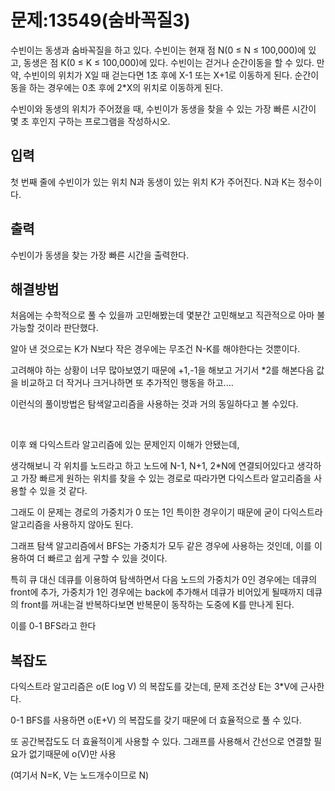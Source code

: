# 문제:13549(숨바꼭질3)

수빈이는 동생과 숨바꼭질을 하고 있다. 수빈이는 현재 점 N(0 ≤ N ≤ 100,000)에 있고, 동생은 점 K(0 ≤ K ≤ 100,000)에 있다. 수빈이는 걷거나 순간이동을 할 수 있다. 만약, 수빈이의 위치가 X일 때 걷는다면 1초 후에 X-1 또는 X+1로 이동하게 된다. 순간이동을 하는 경우에는 0초 후에 2*X의 위치로 이동하게 된다.

수빈이와 동생의 위치가 주어졌을 때, 수빈이가 동생을 찾을 수 있는 가장 빠른 시간이 몇 초 후인지 구하는 프로그램을 작성하시오.

## 입력

첫 번째 줄에 수빈이가 있는 위치 N과 동생이 있는 위치 K가 주어진다. N과 K는 정수이다.

## 출력

수빈이가 동생을 찾는 가장 빠른 시간을 출력한다.

## 해결방법

처음에는 수학적으로 풀 수 있을까 고민해봤는데 몇분간 고민해보고 직관적으로 아마 불가능할 것이라 판단했다. 

알아 낸 것으로는 K가 N보다 작은 경우에는 무조건 N-K를 해야한다는 것뿐이다.

고려해야 하는 상황이 너무 많아보였기 때문에 +1,-1을 해보고 거기서 *2를 해본다음 값을 비교하고 더 작거나 크거나하면 또 추가적인 행동을 하고.... 

이런식의 풀이방법은 탐색알고리즘을 사용하는 것과 거의 동일하다고 볼 수있다.

<br/>

이후 왜 다익스트라 알고리즘에 있는 문제인지 이해가 안됐는데, 

생각해보니 각 위치를 노드라고 하고 노드에 N-1, N+1, 2*N에 연결되어있다고 생각하고 가장 빠르게 원하는 위치를 찾을 수 있는 경로로 따라가면 다익스트라 알고리즘을 사용할 수 있을 것 같다.

그래도 이 문제는 경로의 가중치가 0 또는 1인 특이한 경우이기 때문에 굳이 다익스트라 알고리즘을 사용하지 않아도 된다. 

그래프 탐색 알고리즘에서 BFS는 가중치가 모두 같은 경우에 사용하는 것인데, 이를 이용하여 더 빠르고 쉽게 구할 수 있을 것이다.

특히 큐 대신 데큐를 이용하여 탐색하면서 다음 노드의 가중치가 0인 경우에는 데큐의 front에 추가, 가중치가 1인 경우에는 back에 추가해서 데큐가 비어있게 될때까지 데큐의 front를 꺼내는걸 반복하다보면 반복문이 동작하는 도중에 K를 만나게 된다.

이를 0-1 BFS라고 한다


## 복잡도

다익스트라 알고리즘은 o(E log V) 의 복잡도를 갖는데, 문제 조건상 E는 3*V에 근사한다.

0-1 BFS를 사용하면 o(E+V) 의 복잡도를 갖기 때문에 더 효율적으로 풀 수 있다.

또 공간복잡도도 더 효율적이게 사용할 수 있다. 그래프를 사용해서 간선으로 연결할 필요가 없기때문에 o(V)만 사용

(여기서 N=K, V는 노드개수이므로 N)